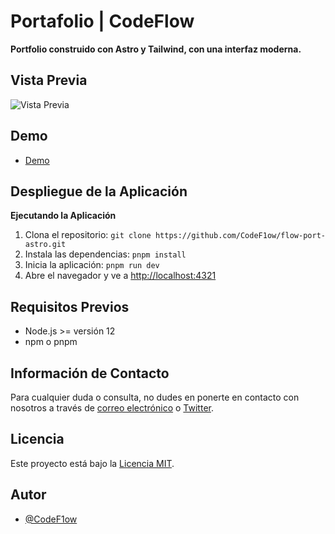 # Portafolio | CodeFlow

**Portfolio construido con Astro y Tailwind, con una interfaz moderna.**

## Vista Previa

![Vista Previa](https://cdn.discordapp.com/attachments/415909552014360577/1246833130065891358/image.png?ex=665dd357&is=665c81d7&hm=7c8d4e83a8936980276a2c522660c3c5a56fcdf76d2d67eadc954f0221063e14&)

## Demo

- [Demo](https://oscar-web-astro.vercel.app/)

## Despliegue de la Aplicación

**Ejecutando la Aplicación**

1. Clona el repositorio: `git clone https://github.com/CodeF1ow/flow-port-astro.git`
2. Instala las dependencias: `pnpm install`
3. Inicia la aplicación: `pnpm run dev`
4. Abre el navegador y ve a [http://localhost:4321](http://localhost:4321)

## Requisitos Previos

- Node.js >= versión 12
- npm o pnpm

## Información de Contacto

Para cualquier duda o consulta, no dudes en ponerte en contacto con nosotros a través de [correo electrónico](mailto:correo@codef1ow.dev) o [Twitter](https://twitter.com/codef1ow).

## Licencia

Este proyecto está bajo la [Licencia MIT](LICENSE).

## Autor

- [@CodeF1ow](https://github.com/CodeF1ow)
